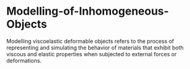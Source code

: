 # Modelling-of-Inhomogeneous-Objects
Modelling viscoelastic deformable objects refers to the process of representing and simulating the behavior of materials that exhibit both viscous and elastic properties when subjected to external forces or deformations.
